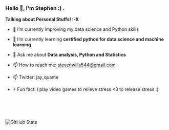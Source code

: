 ### Hello 👋, I'm Stephen :) .


**Talking about Personal Stuffs! :-X**


- 🔭 I’m currently improving my data science and Python skills

- 🌱 I’m currently learning **certified python for data science and machine learning**

- 💬 Ask me about **Data analysis, Python and Statistics**

- 📫 How to reach me: stevenwills544@gmail.com

- 📫 Twitter: jay_quame

- ⚡ Fun fact: I play video games to relieve stress <3 to release stress :)
</br>

<br></br>
![GitHub Stats](https://github-readme-stats.vercel.app/api?username=Nitroson&theme=radical)

